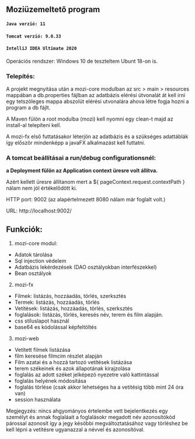 ## **Moziüzemeltető program**

#### **`Java verzió: 11`**
#### **`Tomcat verzió: 9.0.33`**
#### **`IntelliJ IDEA Ultimate 2020`**

Operációs rendszer: Windows 10 de teszteltem Ubunt 18-on is.


### **Telepítés:**

A projekt megnyitása után a mozi-core modulban az src > main > resources mappában a db.properties fájlban
az adatbázis elérési útvonalát át kell irni egy tetszöleges mappa abszolút elérési utvonalára
ahova létre fogja hozni a program a db fájlt.

A Maven fülön a root modulba (mozi) kell nyomni egy clean-t majd az install-al telepíteni kell.

A mozi-fx első futtatásakor léterjön az adatbázis és a szükséges adattáblák így először mindenképp a javaFX alkalmazást kell futtatni.

### **A tomcat beállításai a run/debug configurationsnél:**
**a Deployment fülön az Application context üresre volt állítva.**

Azért kellett üresre állítanom mert a ${ pageContext.request.contextPath } nálam nem jól értékelődött ki.

HTTP port: 9002 (az alapértelmezett 8080 nálam már foglalt volt.)

URL: http://localhost:9002/

## Funkciók:

1. mozi-core modul:
- Adatok tárolása
- Sql injection védelem
- Adatbázis lekérdezések (DAO osztályokban interfészekkel)
- Bean osztályok

2. mozi-fx
- Filmek: listázás, hozzáadás, törlés, szerksztés
- Termek: listázás, hozzáadás, törlés
- Vetítések: listázás, hozzáadás, törlés, szerksztés
- foglalások: listázás, törlés, keresés név, terem és film alapján.
- css stíluslapot használ
- base64 es kódolással képfeltöltés

3. mozi-web
- Vetített filmek listázása
- film keresése filmcím részlet alapján
- Film azatai és a hozzá tartozó vetítések listázása
- terem székeinek és azok állapotának kirajzolása
- foglalás az adott széket jelképezö nyezetre való kattintással
- foglalás helyének módosítása
- foglalás törlése (csak akkor lehetséges ha a vetítésig több mint 24 óra van)
- session használata

Megjegyzés: nincs ahgyományos értelembe vett bejelentkezés egy személyt
és annak foglaláait a foglalásokr megadott név azonosítókód párossal azonosít így a jegy késöbbi
megváltoztatásához vagy törléshez be kell lépni a vetítésre ugyanazzal a névvel és azonosítóval.
